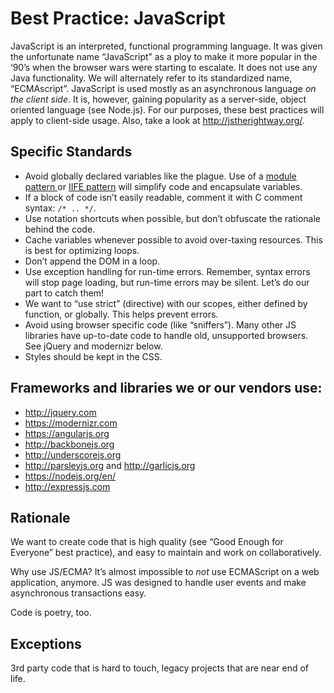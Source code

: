 # Best Practice: JavaScript

JavaScript is an interpreted, functional programming language. It was given the unfortunate name “JavaScript” as a ploy to make it more popular in the ‘90’s when the browser wars were starting to escalate. It does not use any Java functionality. We will alternately refer to its standardized name, “ECMAscript”. JavaScript is used mostly as an asynchronous language *on the client side*. It is, however, gaining popularity as a server-side, object oriented language (see Node.js). For our purposes, these best practices will apply to client-side usage. Also, take a look at http://jstherightway.org/.

## Specific Standards

* Avoid globally declared variables like the plague. Use of a [module pattern ](http://christianheilmann.com/2007/08/22/again-with-the-module-pattern-reveal-something-to-the-world/) or [IIFE pattern](http://benalman.com/news/2010/11/immediately-invoked-function-expression/) will simplify code and encapsulate variables.
* If a block of code isn’t easily readable, comment it with C comment syntax: `/* .. */`.
* Use notation shortcuts when possible, but don’t obfuscate the rationale behind the code.
* Cache variables whenever possible to avoid over-taxing resources. This is best for optimizing loops.
* Don’t append the DOM in a loop.
* Use exception handling for run-time errors. Remember, syntax errors will stop page loading, but run-time errors may be silent. Let’s do our part to catch them!
* We want to “use strict” (directive) with our scopes, either defined by function, or globally. This helps prevent errors.
* Avoid using browser specific code (like “sniffers”). Many other JS libraries have up-to-date code to handle old, unsupported browsers. See jQuery and modernizr below.
* Styles should be kept in the CSS.

## Frameworks and libraries we or our vendors use:

* http://jquery.com
* https://modernizr.com
* https://angularjs.org
* http://backbonejs.org
* http://underscorejs.org
* http://parsleyjs.org and http://garlicjs.org
* https://nodejs.org/en/
* http://expressjs.com

## Rationale
We want to create code that is high quality (see “Good Enough for Everyone” best practice), and easy to maintain and work on collaboratively.

Why use JS/ECMA? It’s almost impossible to *not* use ECMAScript on a web application, anymore. JS was designed to handle user events and make asynchronous transactions easy.

Code is poetry, too.

## Exceptions

3rd party code that is hard to touch, legacy projects that are near end of life.
